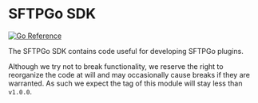 # SFTPGo SDK

[![Go Reference](https://pkg.go.dev/badge/github.com/sftpgo/sdk.svg)](https://pkg.go.dev/github.com/sftpgo/sdk)

The SFTPGo SDK contains code useful for developing SFTPGo plugins.

Although we try not to break functionality, we reserve the right to reorganize the code at will and may occasionally cause breaks if they are warranted. As such we expect the tag of this module will stay less than `v1.0.0`.
